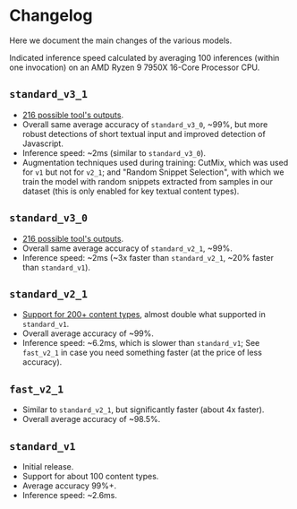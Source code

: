 # Changelog

Here we document the main changes of the various models.

Indicated inference speed calculated by averaging 100 inferences (within one invocation) on an AMD Ryzen 9 7950X 16-Core Processor CPU.

## `standard_v3_1`

- [216 possible tool's outputs](./standard_v3_1/README.md).
- Overall same average accuracy of `standard_v3_0`, ~99%, but more robust detections of short textual input and improved detection of Javascript.
- Inference speed: ~2ms (similar to `standard_v3_0`).
- Augmentation techniques used during training: CutMix, which was used for `v1` but not for `v2_1`; and "Random Snippet Selection", with which we train the model with random snippets extracted from samples in our dataset (this is only enabled for key textual content types).

## `standard_v3_0`

- [216 possible tool's outputs](./standard_v3_0/README.md).
- Overall same average accuracy of `standard_v2_1`, ~99%.
- Inference speed: ~2ms (~3x faster than `standard_v2_1`, ~20% faster than `standard_v1`).

## `standard_v2_1`

- [Support for 200+ content types](./standard_v2_1/README.md), almost double what supported in `standard_v1`.
- Overall average accuracy of ~99%.
- Inference speed: ~6.2ms, which is slower than `standard_v1`; See `fast_v2_1` in case you need something faster (at the price of less accuracy).

## `fast_v2_1`

- Similar to `standard_v2_1`, but significantly faster (about 4x faster).
- Overall average accuracy of ~98.5%.


## `standard_v1`

- Initial release.
- Support for about 100 content types.
- Average accuracy 99%+.
- Inference speed: ~2.6ms.
